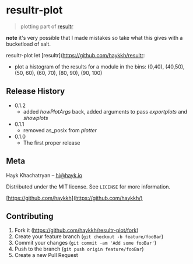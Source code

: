 #  resultr-plot
> plotting part of [resultr](https://github.com/haykkh/resultr)

**note** it's very possible that I made mistakes so take what this gives with a bucketload of salt.

resultr-plot let [resultr](https://github.com/haykkh/resultr:
  * plot a histogram of the results for a module in the bins: (0,40), (40,50), (50, 60), (60, 70), (80, 90), (90, 100)


## Release History

 
* 0.1.2
    * added _howPlotArgs_ back, added arguments to pass _exportplots_ and _showplots_ 
* 0.1.1
    * removed as_posix from  _plotter_
* 0.1.0
    * The first proper release


## Meta

Hayk Khachatryan – hi@hayk.io

Distributed under the MIT license. See ``LICENSE`` for more information.

[https://github.com/haykkh](https://github.com/haykkh/)

## Contributing

1. Fork it (<https://github.com/haykkh/resultr-plot/fork>)
2. Create your feature branch (`git checkout -b feature/fooBar`)
3. Commit your changes (`git commit -am 'Add some fooBar'`)
4. Push to the branch (`git push origin feature/fooBar`)
5. Create a new Pull Request
